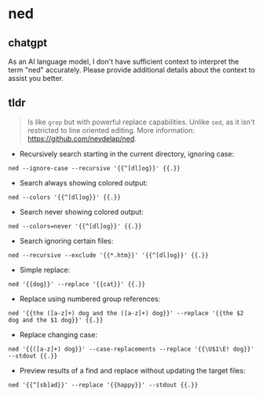 # ned 
## chatgpt 
As an AI language model, I don't have sufficient context to interpret the term "ned" accurately. Please provide additional details about the context to assist you better. 

## tldr 
 
> Is like `grep` but with powerful replace capabilities.
> Unlike `sed`, as it isn't restricted to line oriented editing.
> More information: <https://github.com/nevdelap/ned>.

- Recursively search starting in the current directory, ignoring case:

`ned --ignore-case --recursive '{{^[dl]og}}' {{.}}`

- Search always showing colored output:

`ned --colors '{{^[dl]og}}' {{.}}`

- Search never showing colored output:

`ned --colors=never '{{^[dl]og}}' {{.}}`

- Search ignoring certain files:

`ned --recursive --exclude '{{*.htm}}' '{{^[dl]og}}' {{.}}`

- Simple replace:

`ned '{{dog}}' --replace '{{cat}}' {{.}}`

- Replace using numbered group references:

`ned '{{the ([a-z]+) dog and the ([a-z]+) dog}}' --replace '{{the $2 dog and the $1 dog}}' {{.}}`

- Replace changing case:

`ned '{{([a-z]+) dog}}' --case-replacements --replace '{{\U$1\E! dog}}' --stdout {{.}}`

- Preview results of a find and replace without updating the target files:

`ned '{{^[sb]ad}}' --replace '{{happy}}' --stdout {{.}}`
